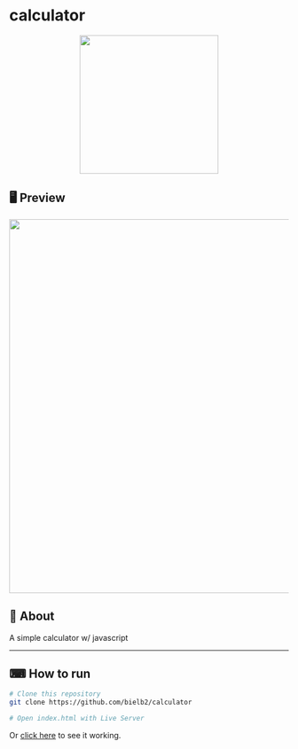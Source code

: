 # calculator

<p align="center">
  <img src="https://ik.imagekit.io/b0g9wlasxh/codedrops/calculator/logo_DQwXscF6m.png" width="250" >
</p>


## 🖥 Preview 
 
<p align="center">
  <img src="https://ik.imagekit.io/b0g9wlasxh/codedrops/calculator/run_u1WowxscSN.gif" width="675" >
</p 

---

## 📖 About 

A simple calculator w/ javascript

---  

## ⌨ How to run

```bash
# Clone this repository
git clone https://github.com/bielb2/calculator

# Open index.html with Live Server
```
Or [click here](https://bielb2.github.io/calculator/) to see it working.
